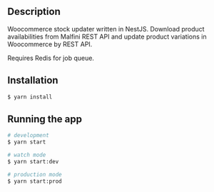 ## Description
Woocommerce stock updater written in NestJS.
Download product availabilities from Malfini REST API and update product variations in Woocommerce by REST API.

Requires Redis for job queue.

## Installation

```bash
$ yarn install
```

## Running the app

```bash
# development
$ yarn start

# watch mode
$ yarn start:dev

# production mode
$ yarn start:prod
```
